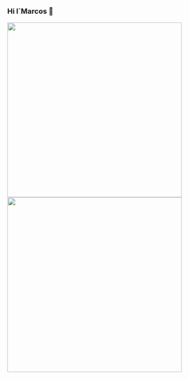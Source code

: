 ### Hi I`Marcos 👋

<div>
  <img width="400" src="[anuraghazra/github-readme-stats](https://github-readme-streak-stats.herokuapp.com/?user=MarcosApodaca&theme=bear&hide_border=true)https://github-readme-streak-stats.herokuapp.com/?user=MarcosApodaca&theme=bear&hide_border=true" />
  <img width="400"  src="DenverCoder1/github-readme-streak-stats" />
</div>
